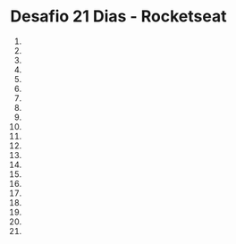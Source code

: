 # Desafio 21 Dias - Rocketseat
 1.
 2.
 3.
 4.
 5.
 6.
 7.
 8.
 9.
 10.
 11.
 12.
 13.
 14.
 15.
 16.
 17.
 18.
 19.
 20.
 21.
